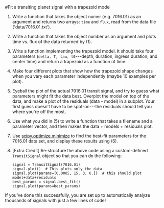 #Fit a transiting planet signal with a trapezoid model


1.  Write a function that takes the object numer (e.g. 7016.01) as an argument
and returns two arrays: `time` and `flux`, read from the data file ('data/7016.01.txt').  

2.  Write a function that takes the object number as an argument and plots time vs.
flux of the data returned by (1).  

3.  Write a function implementing the trapezoid model.  It should take four
parameters (`delta, T, tau, t0`---depth, duration, ingress duration, and
    center time) and return a trapezoid as a function of time.  

4.  Make four different plots that show how the trapezoid shape
changes when you vary each parameter independently (maybe 10 examples per
    plot).

5.  Eyeball the plot of the actual 7016.01 transit signal, and try to guess
what parameters might fit the data best.  Overplot the model on top of the
data, and make a plot of the residuals (data - model) in a subplot.  Your
first guess doesn't have to be spot-on---the residuals should tell you where
you're off the most.

6.  Use what you did in (5) to write a function that takes a filename and a
parameter vector, and then makes the data + models + residuals plot.

7.  Use [scipy.optimize.minimize](http://docs.scipy.org/doc/scipy/reference/generated/scipy.optimize.minimize.html#scipy.optimize.minimize) to find the best-fit parameters for the 7016.01
data set, and display these results using (6).

8.  [Extra Credit] Re-structure the above code using a custom-defined `TransitSignal`
object so that you can do the following:

        signal = TransitSignal(7016.01) 
        signal.plot()  # This plots only the data
        signal.plot(params=[0.0005, 15, 3, 0.])  # this should plot model+data+residuals
        best_params = signal.best_fit()
        signal.plot(params=best_params)

If you've done this successfully, you are set up to automatically
analyze thousands of signals with just a few lines of code!

